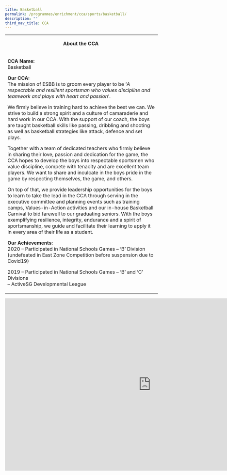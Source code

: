 ```yaml
---
title: Basketball
permalink: /programmes/enrichment/cca/sports/basketball/
description: ""
third_nav_title: CCA
---
```

<table>
<tbody>
<tr>
<td width="590">
<p style="text-align: center;"><strong>About the CCA&nbsp;</strong></p>
</td>
</tr>
<tr>
<td width="590">
<p><strong>CCA Name: <br></strong>Basketball</p>
<p><strong>Our CCA:<br></strong>The mission of ESBB is to groom every player to be ‘<em>A respectable and resilient sportsman who values discipline and teamwork and plays with heart and passion</em>’.</p>
<p>We firmly believe in training hard to achieve the best we can. We strive to build a strong spirit and a culture of camaraderie and hard work in our CCA. With the support of our coach, the boys are taught basketball skills like passing, dribbling and shooting as well as basketball strategies like attack, defence and set plays.</p>
<p>Together with a team of dedicated teachers who firmly believe in sharing their love, passion and dedication for the game, the CCA hopes to develop the boys into respectable sportsmen who value discipline, compete with tenacity and are excellent team players. We want to share and inculcate in the boys pride in the game by respecting themselves, the game, and others.</p>
<p>On top of that, we provide leadership opportunities for the boys to learn to take the lead in the CCA through serving in the executive committee and planning events such as training camps, Values-in-Action activities and our in-house Basketball Carnival to bid farewell to our graduating seniors. With the boys exemplifying resilience, integrity, endurance and a spirit of sportsmanship, we guide and facilitate their learning to apply it in every area of their life as a student.</p>
<p><strong>Our Achievements:<br></strong>2020 – Participated in National Schools Games – ‘B’ Division (undefeated in East Zone Competition before suspension due to Covid19)</p>
<p>2019 – Participated in National Schools Games – ‘B’ and ‘C’ Divisions&nbsp;<br>–&nbsp;ActiveSG Developmental League</p>
</td>
</tr>
</tbody>
</table>
<iframe src="https://docs.google.com/presentation/d/e/2PACX-1vT9RHVHkT8a2_Witra15RLmdhPHAPKx7LNbvDcUxZmuhElXd29UJpI7xkxDqj1oyI-CEFS_SKA0pi_x/embed?start=false&amp;loop=false&amp;delayms=10000" frameborder="0" width="960" height="569" allowfullscreen="true"></iframe>